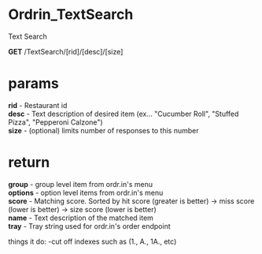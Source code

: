 Ordrin_TextSearch
=================

Text Search

__GET__ /TextSearch/[rid]/[desc]/[size]

params
======
__rid__ - Restaurant id  
__desc__ - Text description of desired item (ex... "Cucumber Roll", "Stuffed Pizza", "Pepperoni Calzone")  
__size__ - (optional) limits number of responses to this number  

return
======
__group__ - group level item from ordr.in's menu  
__options__ - option level items from ordr.in's menu  
__score__ - Matching score. Sorted by hit score (greater is better) -> miss score (lower is better) -> size score (lower is better)  
__name__ - Text description of the matched item  
__tray__ - Tray string used for ordr.in's order endpoint  

things it do: 
-cut off indexes such as (1., A., 1A., etc)

